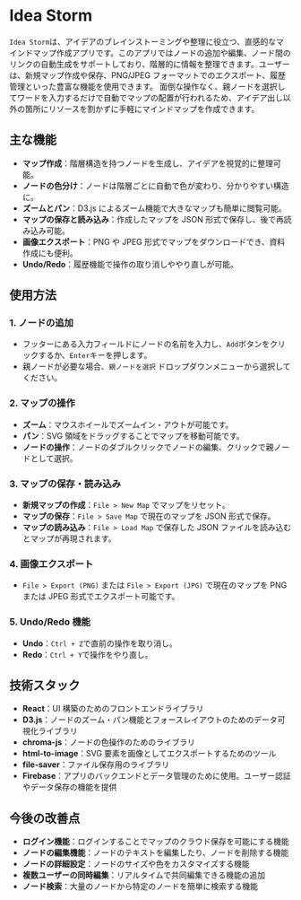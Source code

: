 # Idea Storm

`Idea Storm`は、アイデアのブレインストーミングや整理に役立つ、直感的なマインドマップ作成アプリです。このアプリではノードの追加や編集、ノード間のリンクの自動生成をサポートしており、階層的に情報を整理できます。ユーザーは、新規マップ作成や保存、PNG/JPEG フォーマットでのエクスポート、履歴管理といった豊富な機能を使用できます。
面倒な操作なく、親ノードを選択してワードを入力するだけで自動でマップの配置が行われるため、アイデア出し以外の箇所にリソースを割かずに手軽にマインドマップを作成できます。

## 主な機能

- **マップ作成**：階層構造を持つノードを生成し、アイデアを視覚的に整理可能。
- **ノードの色分け**：ノードは階層ごとに自動で色が変わり、分かりやすい構造に。
- **ズームとパン**：D3.js によるズーム機能で大きなマップも簡単に閲覧可能。
- **マップの保存と読み込み**：作成したマップを JSON 形式で保存し、後で再読み込み可能。
- **画像エクスポート**：PNG や JPEG 形式でマップをダウンロードでき、資料作成にも便利。
- **Undo/Redo**：履歴機能で操作の取り消しややり直しが可能。

## 使用方法

### 1. ノードの追加

- フッターにある入力フィールドにノードの名前を入力し、`Add`ボタンをクリックするか、`Enter`キーを押します。
- 親ノードが必要な場合、`親ノードを選択` ドロップダウンメニューから選択してください。

### 2. マップの操作

- **ズーム**：マウスホイールでズームイン・アウトが可能です。
- **パン**：SVG 領域をドラッグすることでマップを移動可能です。
- **ノードの操作**：ノードのダブルクリックでノードの編集、クリックで親ノードとして選択。

### 3. マップの保存・読み込み

- **新規マップの作成**：`File > New Map` でマップをリセット。
- **マップの保存**：`File > Save Map` で現在のマップを JSON 形式で保存。
- **マップの読み込み**：`File > Load Map` で保存した JSON ファイルを読み込むとマップが再現されます。

### 4. 画像エクスポート

- `File > Export (PNG)` または `File > Export (JPG)` で現在のマップを PNG または JPEG 形式でエクスポート可能です。

### 5. Undo/Redo 機能

- **Undo**：`Ctrl + Z`で直前の操作を取り消し。
- **Redo**：`Ctrl + Y`で操作をやり直し。

## 技術スタック

- **React**：UI 構築のためのフロントエンドライブラリ
- **D3.js**：ノードのズーム・パン機能とフォースレイアウトのためのデータ可視化ライブラリ
- **chroma-js**：ノードの色操作のためのライブラリ
- **html-to-image**：SVG 要素を画像としてエクスポートするためのツール
- **file-saver**：ファイル保存用のライブラリ
- **Firebase**：アプリのバックエンドとデータ管理のために使用。ユーザー認証やデータ保存の機能を提供

## 今後の改善点

- **ログイン機能**：ログインすることでマップのクラウド保存を可能にする機能
- **ノードの編集機能**：ノードのテキストを編集したり、ノードを削除する機能
- **ノードの詳細設定**：ノードのサイズや色をカスタマイズする機能
- **複数ユーザーの同時編集**：リアルタイムで共同編集できる機能の追加
- **ノード検索**：大量のノードから特定のノードを簡単に検索する機能

